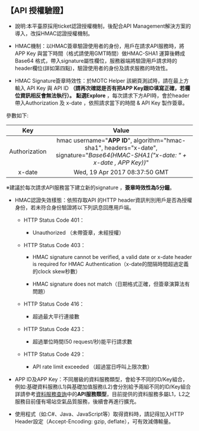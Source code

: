 ## 【API 授權驗證】


-  說明:本平臺原採用ticket認證授權機制，後配合API Management解決方案的導入，改採HMAC認證授權機制。

- HMAC機制：以HMAC簽章驗證使用者的身份，用戶在請求API服務時，將APP Key 與當下時間（格式請使用GMT時間）做HMAC-SHA1 運算後轉成Base64 格式，帶入signature屬性欄位，服務器端將驗證用戶請求時的header欄位(詳如第四點)，驗證使用者的身份及請求服務的時效性。

- HMAC Signature簽章時效性：於MOTC Helper 該網頁測試時，請在最上方輸入 API Key 與 API ID 
**（請再次確認是否有把APP Key跟ID填寫正確，若欄位資訊相反會無法執行）。** **點選Explore** ，每次請求下方API時，會於header 帶入Authorization 及 x-date ，依照請求當下的時間 & API Key 製作簽章。

參數如下:

|  Key  |  Value  |
| :--: | :--------: |
|  Authorization  | hmac username="**APP ID**", algorithm="hmac-sha1", headers="x-date", signature="*Base64(HMAC-SHA1("x-date: " + x-date , APP Key))*" |
| x-date  |    Wed, 19 Apr 2017 08:37:50 GMT    |


※建議於每次請求API服務當下建立新的signature ，**簽章時效性為5分鐘**。


- HMAC認證失效樣態：依照存取API 的HTTP header資訊判別用戶是否為授權身份，若未符合身份驗證將以下列訊息回應用戶端。


    +  HTTP Status Code 401：
    
        -	 Unauthorized （未帶簽章，未經授權）
        
    +  HTTP Status Code 403：

        -	 HMAC signature cannot be verified, a valid date or x-date header is required for HMAC Authentication（x-date的間隔時間超過定義的clock skew秒數）    

        -	 HMAC signature does not match（日期格式正確，但簽章演算法有問題）
                
    +  HTTP Status Code 416：
    
        -	 超過最大平行連接數
        
    +  HTTP Status Code 423：
    
        -	 超過單位時間(50 request/秒)能平行請求數
        
    +  HTTP Status Code 429：

        -	 API rate limit exceeded （超過當日呼叫上限次數）

-  APP ID及APP Key：不同層級的資料服務類型，會給予不同的ID/Key組合，例如:基礎資料服務(L1)與基礎加值服務(L2)會分別給予兩組不同的ID/Key組合詳請參考[資料服務查詢](https://ptx.transportdata.tw/PTX/Service)中的**API服務類型**，目前提供的資料服務多屬L1，L2之服務目前僅有場站空氣品質服務，後續會再進行擴充。

-  使用程式（如:C#、Java、JavaScript等）取得資料時，請記得加入HTTP Header設定（Accept-Encoding: gzip, deflate），可有效減傳輸量。
